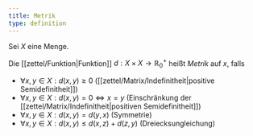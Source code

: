 ```yaml
---
title: Metrik
type: definition
---
```


Sei $X$ eine Menge.

Die [[zettel/Funktion|Funktion]] $d : X \times X \to \mathbb{R}_0^+$ heißt *Metrik* auf $x$, falls
- $\forall x, y \in X : d(x, y) \ge 0$ ([[zettel/Matrix/Indefinitheit|positive Semidefinitheit]])
- $\forall x, y \in X : d(x, y) = 0 \iff x = y$ (Einschränkung der [[zettel/Matrix/Indefinitheit|positiven Semidefinitheit]])
- $\forall x, y \in X : d(x, y) = d(y, x)$ (Symmetrie)
- $\forall x, y \in X : d(x, y) \le d(x, z) + d(z, y)$ (Dreiecksungleichung)